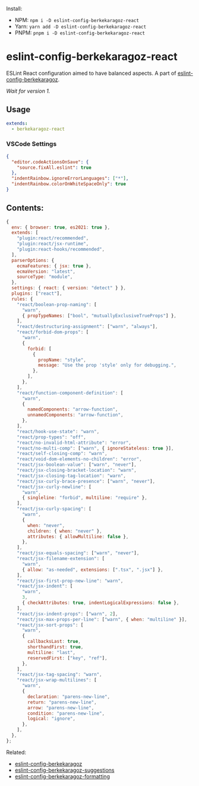 Install:

- NPM: `npm i -D eslint-config-berkekaragoz-react`
- Yarn: `yarn add -D eslint-config-berkekaragoz-react`
- PNPM: `pnpm i -D eslint-config-berkekaragoz-react`

# eslint-config-berkekaragoz-react

ESLint React configuration aimed to have balanced aspects. A part of [eslint-config-berkekaragoz](https://www.npmjs.com/package/eslint-config-berkekaragoz).

_Wait for version 1._

## Usage

```yaml
extends:
  - berkekaragoz-react
```

### VSCode Settings

```json
{
  "editor.codeActionsOnSave": {
    "source.fixAll.eslint": true
  },
  "indentRainbow.ignoreErrorLanguages": ["*"],
  "indentRainbow.colorOnWhiteSpaceOnly": true
}
```

## Contents:

```js
{
  env: { browser: true, es2021: true },
  extends: [
    "plugin:react/recommended",
    "plugin:react/jsx-runtime",
    "plugin:react-hooks/recommended",
  ],
  parserOptions: {
    ecmaFeatures: { jsx: true },
    ecmaVersion: "latest",
    sourceType: "module",
  },
  settings: { react: { version: "detect" } },
  plugins: ["react"],
  rules: {
    "react/boolean-prop-naming": [
      "warn",
      { propTypeNames: ["bool", "mutuallyExclusiveTrueProps"] },
    ],
    "react/destructuring-assignment": ["warn", "always"],
    "react/forbid-dom-props": [
      "warn",
      {
        forbid: [
          {
            propName: "style",
            message: "Use the prop 'style' only for debugging.",
          },
        ],
      },
    ],
    "react/function-component-definition": [
      "warn",
      {
        namedComponents: "arrow-function",
        unnamedComponents: "arrow-function",
      },
    ],
    "react/hook-use-state": "warn",
    "react/prop-types": "off",
    "react/no-invalid-html-attribute": "error",
    "react/no-multi-comp": ["warn", { ignoreStateless: true }],
    "react/self-closing-comp": "warn",
    "react/void-dom-elements-no-children": "error",
    "react/jsx-boolean-value": ["warn", "never"],
    "react/jsx-closing-bracket-location": "warn",
    "react/jsx-closing-tag-location": "warn",
    "react/jsx-curly-brace-presence": ["warn", "never"],
    "react/jsx-curly-newline": [
      "warn",
      { singleline: "forbid", multiline: "require" },
    ],
    "react/jsx-curly-spacing": [
      "warn",
      {
        when: "never",
        children: { when: "never" },
        attributes: { allowMultiline: false },
      },
    ],
    "react/jsx-equals-spacing": ["warn", "never"],
    "react/jsx-filename-extension": [
      "warn",
      { allow: "as-needed", extensions: [".tsx", ".jsx"] },
    ],
    "react/jsx-first-prop-new-line": "warn",
    "react/jsx-indent": [
      "warn",
      3,
      { checkAttributes: true, indentLogicalExpressions: false },
    ],
    "react/jsx-indent-props": ["warn", 2],
    "react/jsx-max-props-per-line": ["warn", { when: "multiline" }],
    "react/jsx-sort-props": [
      "warn",
      {
        callbacksLast: true,
        shorthandFirst: true,
        multiline: "last",
        reservedFirst: ["key", "ref"],
      },
    ],
    "react/jsx-tag-spacing": "warn",
    "react/jsx-wrap-multilines": [
      "warn",
      {
        declaration: "parens-new-line",
        return: "parens-new-line",
        arrow: "parens-new-line",
        condition: "parens-new-line",
        logical: "ignore",
      },
    ],
  },
};
```

Related:

- [eslint-config-berkekaragoz](https://www.npmjs.com/package/eslint-config-berkekaragoz)
- [eslint-config-berkekaragoz-suggestions](https://www.npmjs.com/package/eslint-config-berkekaragoz-suggestions)
- [eslint-config-berkekaragoz-formatting](https://www.npmjs.com/package/eslint-config-berkekaragoz-formatting)
